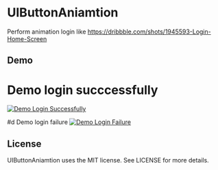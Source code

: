 # UIButtonAniamtion
Perform animation login like https://dribbble.com/shots/1945593-Login-Home-Screen

## Demo

# Demo login succcessfully
[![Demo Login Successfully](httpshttps://www.dropbox.com/s/aw5yfy0u5c7cv8d/Login_success.gif?dl=0)](https://youtu.be/0ktMi3qjKFM)

#d Demo login failure
[![Demo Login Failure](https://www.dropbox.com/s/dphrfkv43yun32h/Login_Failed.gif?dl=0)](https://youtu.be/IxqfUIdV1-A)

## License

UIButtonAniamtion uses the MIT license. See LICENSE for more details.
